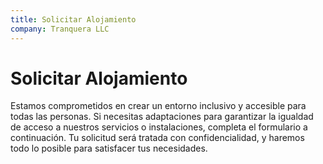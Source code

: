 ```yaml
---
title: Solicitar Alojamiento
company: Tranquera LLC
---
```


# Solicitar Alojamiento

Estamos comprometidos en crear un entorno inclusivo y accesible para todas las personas. Si necesitas adaptaciones para garantizar la igualdad de acceso a nuestros servicios o instalaciones, completa el formulario a continuación. Tu solicitud será tratada con confidencialidad, y haremos todo lo posible para satisfacer tus necesidades.